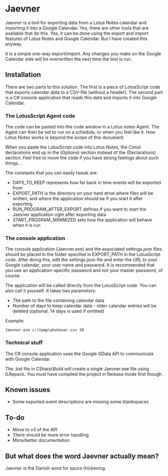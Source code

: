 # Jaevner

Jaevner is a tool for exporting data from a Lotus Notes calendar and importing it into a Google Calendar. Yes, there are other tools that are available that do this. Yes, it can be done using the export and import features of Lotus Notes and Google Calendar. But I have created this anyway.

It is a simple one-way export/import. Any changes you make on the Google Calendar side will be overwritten the next time the tool is run.


## Installation

There are two parts to this solution. The first is a piece of LotusScript code that exports calendar data to a CSV-file (without a header). The second part is a C# console application that reads this data and imports it into Google Calendar.

### The LotusScript Agent code

The code can be pasted into the code window in a Lotus notes Agent. The Agent can then be set to run on a schedule, or when you feel like it. How Lotus Notes works is beyond the scope of this document.

When you paste the LotusScript code into Lotus Notes, the Const declarations end up in the (Options) section instead of the (Declarations) section. Feel free to move the code if you have strong feelings about such things...

The constants that you can easily tweak are:

* DAYS\_TO\_KEEP represents how far back in time events will be exported from
* EXPORT\_PATH is the directory on your hard drive where files will be written, and where the application should be if you start it after exporting
* RUN\_PROGRAM\_AFTER\_EXPORT defines if you want to start the Jaevner application right after exporting data
* START\_PROGRAM\_MINIMIZED sets how the application will behave when it is run


### The console application

The console application (Jaevner.exe) and the associated settings.json files should be placed in the folder specifed in EXPORT_PATH in the LotusScript code. After doing this, edit the settings.json file and enter the URL to your Google calendar, your user name and password. It is recommended that you use an application-specific password and not your master password, of course.

The application will be called directly from the LotusScript code. You can also call it yourself. It takes two parameters:

* The path to the file containing calendar data
* Number of days to keep calendar data - older calendar entries will be deleted (optional, 14 days is used if omitted)

Example:

    Jaevner.exe c:\temp\whatever.csv 30


### Technical stuff

The C# console application uses the Google GData API to communicate with Google Calendar.

The .bat file in CSharp\Build will create a single Jaevner.exe file using ILRepack. You must have compiled the project in Release mode first though.


## Known issues

* Some exported event descriptions are missing some blankspaces


## To-do

* Move to v3 of the API
* There should be more error handling
* More/better documentation


## But what does the word Jaevner actually mean?

Jaevner is the Danish word for sauce thickening.
